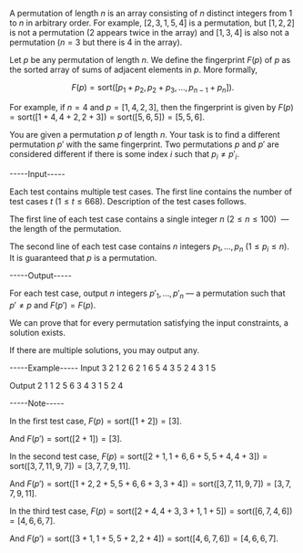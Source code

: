 A permutation of length $n$ is an array consisting of $n$ distinct integers from $1$ to $n$ in arbitrary order. For example, $[2,3,1,5,4]$ is a permutation, but $[1,2,2]$ is not a permutation ($2$ appears twice in the array) and $[1,3,4]$ is also not a permutation ($n=3$ but there is $4$ in the array).

Let $p$ be any permutation of length $n$. We define the fingerprint $F(p)$ of $p$ as the sorted array of sums of adjacent elements in $p$. More formally,

$$F(p)=\mathrm{sort}([p_1+p_2,p_2+p_3,\ldots,p_{n-1}+p_n]).$$

For example, if $n=4$ and $p=[1,4,2,3],$ then the fingerprint is given by $F(p)=\mathrm{sort}([1+4,4+2,2+3])=\mathrm{sort}([5,6,5])=[5,5,6]$.

You are given a permutation $p$ of length $n$. Your task is to find a different permutation $p'$ with the same fingerprint. Two permutations $p$ and $p'$ are considered different if there is some index $i$ such that $p_i \ne p'_i$.


-----Input-----

Each test contains multiple test cases. The first line contains the number of test cases $t$ ($1 \le t \le 668$). Description of the test cases follows.

The first line of each test case contains a single integer $n$ ($2\le n\le 100$)  — the length of the permutation.

The second line of each test case contains $n$ integers $p_1,\ldots,p_n$ ($1\le p_i\le n$). It is guaranteed that $p$ is a permutation.


-----Output-----

For each test case, output $n$ integers $p'_1,\ldots, p'_n$ — a permutation such that $p'\ne p$ and $F(p')=F(p)$.

We can prove that for every permutation satisfying the input constraints, a solution exists.

If there are multiple solutions, you may output any.


-----Example-----
Input
3
2
1 2
6
2 1 6 5 4 3
5
2 4 3 1 5

Output
2 1
1 2 5 6 3 4
3 1 5 2 4



-----Note-----

In the first test case, $F(p)=\mathrm{sort}([1+2])=[3]$.

And $F(p')=\mathrm{sort}([2+1])=[3]$.

In the second test case, $F(p)=\mathrm{sort}([2+1,1+6,6+5,5+4,4+3])=\mathrm{sort}([3,7,11,9,7])=[3,7,7,9,11]$.

And $F(p')=\mathrm{sort}([1+2,2+5,5+6,6+3,3+4])=\mathrm{sort}([3,7,11,9,7])=[3,7,7,9,11]$.

In the third test case, $F(p)=\mathrm{sort}([2+4,4+3,3+1,1+5])=\mathrm{sort}([6,7,4,6])=[4,6,6,7]$.

And $F(p')=\mathrm{sort}([3+1,1+5,5+2,2+4])=\mathrm{sort}([4,6,7,6])=[4,6,6,7]$.
